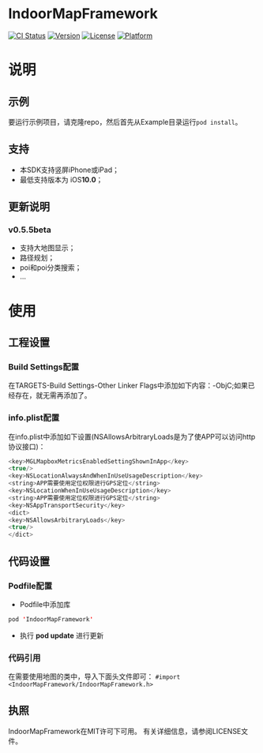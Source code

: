 # IndoorMapFramework

[![CI Status](https://img.shields.io/travis/641540230@qq.com/IndoorMapFramework.svg?style=flat)](https://travis-ci.org/641540230@qq.com/IndoorMapFramework)
[![Version](https://img.shields.io/cocoapods/v/IndoorMapFramework.svg?style=flat)](https://cocoapods.org/pods/IndoorMapFramework)
[![License](https://img.shields.io/cocoapods/l/IndoorMapFramework.svg?style=flat)](https://cocoapods.org/pods/IndoorMapFramework)
[![Platform](https://img.shields.io/cocoapods/p/IndoorMapFramework.svg?style=flat)](https://cocoapods.org/pods/IndoorMapFramework)


# 说明

## 示例
要运行示例项目，请克隆repo，然后首先从Example目录运行`pod install`。

## 支持
* 本SDK支持竖屏iPhone或iPad；
* 最低支持版本为 iOS**10.0**；

## 更新说明 
### v0.5.5beta
* 支持大地图显示；
* 路径规划；
* poi和poi分类搜索；
* ...  

# 使用
## 工程设置

### Build Settings配置
在TARGETS-Build Settings-Other Linker Flags中添加如下内容：-ObjC;如果已经存在，就无需再添加了。

### info.plist配置
在info.plist中添加如下设置(NSAllowsArbitraryLoads是为了使APP可以访问http协议接口)：

```swift
<key>MGLMapboxMetricsEnabledSettingShownInApp</key>
<true/>
<key>NSLocationAlwaysAndWhenInUseUsageDescription</key>
<string>APP需要使用定位权限进行GPS定位</string>
<key>NSLocationWhenInUseUsageDescription</key>
<string>APP需要使用定位权限进行GPS定位</string>
<key>NSAppTransportSecurity</key>
<dict>
<key>NSAllowsArbitraryLoads</key>
<true/>
</dict>
```

## 代码设置
### Podfile配置
* Podfile中添加库
```swift
pod 'IndoorMapFramework'
```
* 执行 **pod update** 进行更新

### 代码引用
在需要使用地图的类中，导入下面头文件即可：
`#import <IndoorMapFramework/IndoorMapFramework.h>`

## 执照

IndoorMapFramework在MIT许可下可用。 有关详细信息，请参阅LICENSE文件。
